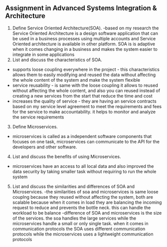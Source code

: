 ## Assignment in Advanced Systems Integration & Architecture
1. Define Service Oriented Architecture(SOA).
-based on my research the Service Oriented Architecture is a design software application that can be used in a business processes using multiple accounts and Service Oriented architecture is available in other platform. SOA is is adaptive when it comes changing in a business and makes the system easier to integrate in some applications
2. List and discuss the characteristics of SOA.
- supports loose coupling everywhere in the project - this characteristics allows them to easily modifying and reused the data without affecting the whole content of the system and make the system flexible 
- service reusability - is same with the loose coupling it allows to reused without affecting the whole content, and also you can reused instead of creating a new services from the start that reduce the time and cost 
- increases the quality of service - they are having an service contracts based on my service level agreement to meet the requirements and fees for the service to make accountability. it helps to monitor and analyze the service requirements
3. Define Microservices.
- microservices is called as a independent software components that focuses on one task, microservices can communicate to the API for the developers and other software.
4. List and discuss the benefits of using Microservices.
- microservices have an access to all local data and also improved the data security by taking smaller task without requiring to run the whole system
5. List and discuss the similarities and differences of SOA and Microservices.
-the similarities of soa and microservices is same loose couplng because they reused without affecting the system, both are scalable because when it comes in load they are balancing the incoming request to reduce and prevents the bottle neck. this can handle the workload to be balance
-difference of SOA and microservices is the size of the services. the soa handles the large services while the microservices handle a small or only single task. when it comes in communication protocols the SOA uses different communication protocols while the microservices uses a lightweight communication protocols 